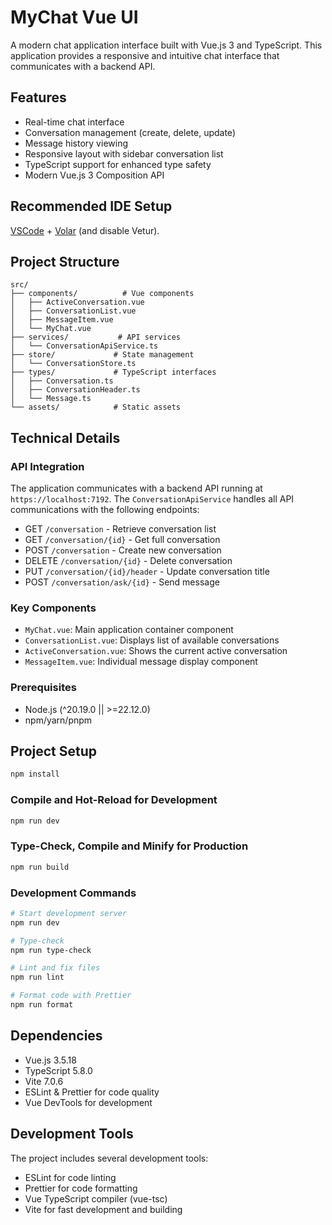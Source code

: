 # MyChat Vue UI

A modern chat application interface built with Vue.js 3 and TypeScript. This application provides a responsive and intuitive chat interface that communicates with a backend API.

## Features

- Real-time chat interface
- Conversation management (create, delete, update)
- Message history viewing
- Responsive layout with sidebar conversation list
- TypeScript support for enhanced type safety
- Modern Vue.js 3 Composition API

## Recommended IDE Setup

[VSCode](https://code.visualstudio.com/) + [Volar](https://marketplace.visualstudio.com/items?itemName=Vue.volar) (and disable Vetur).

## Project Structure

```
src/
├── components/          # Vue components
│   ├── ActiveConversation.vue
│   ├── ConversationList.vue
│   ├── MessageItem.vue
│   └── MyChat.vue
├── services/           # API services
│   └── ConversationApiService.ts
├── store/             # State management
│   └── ConversationStore.ts
├── types/             # TypeScript interfaces
│   ├── Conversation.ts
│   ├── ConversationHeader.ts
│   └── Message.ts
└── assets/            # Static assets
```

## Technical Details

### API Integration

The application communicates with a backend API running at `https://localhost:7192`. The `ConversationApiService` handles all API communications with the following endpoints:

- GET `/conversation` - Retrieve conversation list
- GET `/conversation/{id}` - Get full conversation
- POST `/conversation` - Create new conversation
- DELETE `/conversation/{id}` - Delete conversation
- PUT `/conversation/{id}/header` - Update conversation title
- POST `/conversation/ask/{id}` - Send message

### Key Components

- `MyChat.vue`: Main application container component
- `ConversationList.vue`: Displays list of available conversations
- `ActiveConversation.vue`: Shows the current active conversation
- `MessageItem.vue`: Individual message display component

### Prerequisites

- Node.js (^20.19.0 || >=22.12.0)
- npm/yarn/pnpm

## Project Setup

```sh
npm install
```

### Compile and Hot-Reload for Development

```sh
npm run dev
```

### Type-Check, Compile and Minify for Production

```sh
npm run build
```

### Development Commands

```bash
# Start development server
npm run dev

# Type-check
npm run type-check

# Lint and fix files
npm run lint

# Format code with Prettier
npm run format
```

## Dependencies

- Vue.js 3.5.18
- TypeScript 5.8.0
- Vite 7.0.6
- ESLint & Prettier for code quality
- Vue DevTools for development

## Development Tools

The project includes several development tools:

- ESLint for code linting
- Prettier for code formatting
- Vue TypeScript compiler (vue-tsc)
- Vite for fast development and building

